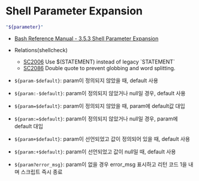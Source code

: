 # Shell Parameter Expansion

```bash
"${parameter}"
```

- [Bash Reference Manual - 3.5.3 Shell Parameter Expansion](https://www.gnu.org/software/bash/manual/bashref.html#Shell-Parameter-Expansion)
- Relations(shellcheck)
    - [SC2006](https://github.com/koalaman/shellcheck/wiki/SC2006) Use $(STATEMENT) instead of legacy \`STATEMENT\`
    - [SC2086](https://github.com/koalaman/shellcheck/wiki/SC2086) Double quote to prevent globbing and word splitting.


- `${param-$default}`: param이 정의되지 않았을 때, default 사용 
- `${param:-$default}`: param이 정의되지 않았거나 null일 경우, default 사용 
- `${param=$default}`: param이 정의되지 않았을 때, param에 default값 대입
- `${param:=$default}`: param이 정의되지 않았거나 null일 경우, param에 default 대입
- `${param+$default}`: param이 선언되었고 값이 정의되어 있을 때, default 사용
- `${param:+$default}`: param이 선언되었고 값이 null일 때, default 사용
- `${param?error_msg}`: param이 없을 경우 error_msg 표시하고 리턴 코드 1을 내며 스크립트 즉시 종료

